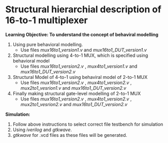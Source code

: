 # Structural hierarchial description of 16-to-1 multiplexer

**Learning Objective: To understand the concept of behaviral modelling**  
1. Using pure behavioral modelling.
    - Use files *mux16to1_version1.v* and *mux16to1_DUT_version1.v*
2. Structural modelling using 4-to-1 MUX, which is specified using behavioral model
    - Use files *mux16to1_version2.v* , *mux4to1_version1.v*  and *mux16to1_DUT_version2.v*
3. Structural Model of 4-to-1 using behaviral model of 2-to-1 MUX
    - Use files *mux16to1_version2.v* , *mux4to1_version2.v* , *mux2to1_vesrion1.v* and *mux16to1_DUT_version2.v*
4. Finally making structural gate-level modelling of 2-to-1 MUX
    - Use files *mux16to1_version2.v* , *mux4to1_version2.v* , *mux2to1_vesrion2.v* and *mux16to1_DUT_version2.v*

**Simulation:**
1.  Follow above instructions to select correct file testbench for simulation
2. Using *iverilog* and *gtkwave*.
3. *gtkwave*  for .vcd files as these files will be generated.